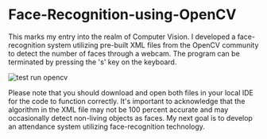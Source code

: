 # Face-Recognition-using-OpenCV

This marks my entry into the realm of Computer Vision. I developed a face-recognition system utilizing pre-built XML files from the OpenCV community to detect the number of faces through a webcam. The program can be terminated by pressing the 's' key on the keyboard.

![test run opencv](https://github.com/ayushtan123/Face-Recognition-using-OpenCV/assets/121681555/fc199f78-205e-428c-89df-06696eff8490)


Please note that you should download and open both files in your local IDE for the code to function correctly. It's important to acknowledge that the algorithm in the XML file may not be 100 percent accurate and may occasionally detect non-living objects as faces. My next goal is to develop an attendance system utilizing face-recognition technology.

